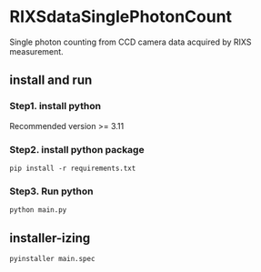 # RIXSdataSinglePhotonCount

Single photon counting from CCD camera data acquired by RIXS measurement.

## install and run

### Step1. install python
Recommended version >= 3.11

### Step2. install python package
`pip install -r requirements.txt`

### Step3. Run python
`python main.py`

## installer-izing
`pyinstaller main.spec`
